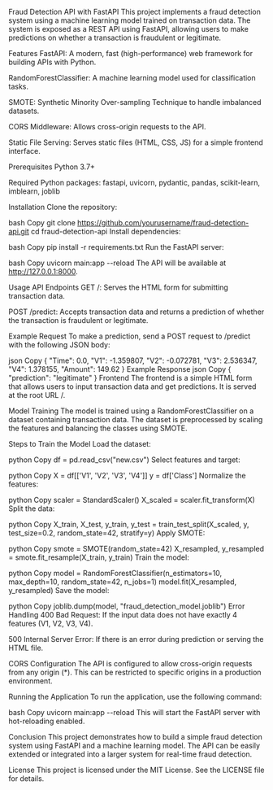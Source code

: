 Fraud Detection API with FastAPI
This project implements a fraud detection system using a machine learning model trained on transaction data. The system is exposed as a REST API using FastAPI, allowing users to make predictions on whether a transaction is fraudulent or legitimate.

Features
FastAPI: A modern, fast (high-performance) web framework for building APIs with Python.

RandomForestClassifier: A machine learning model used for classification tasks.

SMOTE: Synthetic Minority Over-sampling Technique to handle imbalanced datasets.

CORS Middleware: Allows cross-origin requests to the API.

Static File Serving: Serves static files (HTML, CSS, JS) for a simple frontend interface.

Prerequisites
Python 3.7+

Required Python packages: fastapi, uvicorn, pydantic, pandas, scikit-learn, imblearn, joblib

Installation
Clone the repository:

bash
Copy
git clone https://github.com/yourusername/fraud-detection-api.git
cd fraud-detection-api
Install dependencies:

bash
Copy
pip install -r requirements.txt
Run the FastAPI server:

bash
Copy
uvicorn main:app --reload
The API will be available at http://127.0.0.1:8000.

Usage
API Endpoints
GET /: Serves the HTML form for submitting transaction data.

POST /predict: Accepts transaction data and returns a prediction of whether the transaction is fraudulent or legitimate.

Example Request
To make a prediction, send a POST request to /predict with the following JSON body:

json
Copy
{
  "Time": 0.0,
  "V1": -1.359807,
  "V2": -0.072781,
  "V3": 2.536347,
  "V4": 1.378155,
  "Amount": 149.62
}
Example Response
json
Copy
{
  "prediction": "legitimate"
}
Frontend
The frontend is a simple HTML form that allows users to input transaction data and get predictions. It is served at the root URL /.

Model Training
The model is trained using a RandomForestClassifier on a dataset containing transaction data. The dataset is preprocessed by scaling the features and balancing the classes using SMOTE.

Steps to Train the Model
Load the dataset:

python
Copy
df = pd.read_csv("new.csv")
Select features and target:

python
Copy
X = df[['V1', 'V2', 'V3', 'V4']]
y = df['Class']
Normalize the features:

python
Copy
scaler = StandardScaler()
X_scaled = scaler.fit_transform(X)
Split the data:

python
Copy
X_train, X_test, y_train, y_test = train_test_split(X_scaled, y, test_size=0.2, random_state=42, stratify=y)
Apply SMOTE:

python
Copy
smote = SMOTE(random_state=42)
X_resampled, y_resampled = smote.fit_resample(X_train, y_train)
Train the model:

python
Copy
model = RandomForestClassifier(n_estimators=10, max_depth=10, random_state=42, n_jobs=1)
model.fit(X_resampled, y_resampled)
Save the model:

python
Copy
joblib.dump(model, "fraud_detection_model.joblib")
Error Handling
400 Bad Request: If the input data does not have exactly 4 features (V1, V2, V3, V4).

500 Internal Server Error: If there is an error during prediction or serving the HTML file.

CORS Configuration
The API is configured to allow cross-origin requests from any origin (*). This can be restricted to specific origins in a production environment.

Running the Application
To run the application, use the following command:

bash
Copy
uvicorn main:app --reload
This will start the FastAPI server with hot-reloading enabled.

Conclusion
This project demonstrates how to build a simple fraud detection system using FastAPI and a machine learning model. The API can be easily extended or integrated into a larger system for real-time fraud detection.

License
This project is licensed under the MIT License. See the LICENSE file for details.
